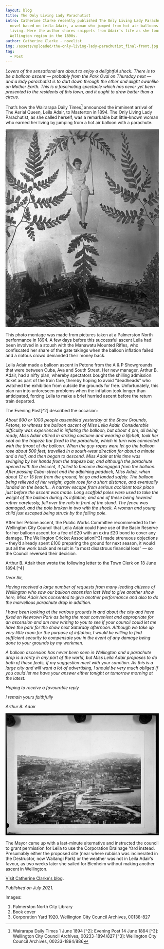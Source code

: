 ```yaml
---
layout: blog
title: The Only Living Lady Parachutist
intro: Catherine Clarke recently published The Only Living Lady Parachutist, a
  novel based on Leila Adair, a woman who jumped from hot air balloons for a
  living. Here the author shares snippets from Adair’s life as she toured in the
  Wellington region in the 1890s.
author: Catherine Clarke - novelist
img: /assets/uploaded/the-only-living-lady-parachutist_final-front.jpg
tag:
  - Post
---
```

*Lovers of the sensational are about to enjoy a delightful shock. There is to be a balloon ascent — probably from the Park Oval on Thursday next — and a lady parachutist is to dart down through the ether and alight swanlike on Mother Earth. This is a fascinating spectacle which has never yet been presented to the residents of this town, and it ought to draw better than a circus.*  

That’s how the Wairarapa Daily Times[^1] announced the imminent arrival of The Aerial Queen, Leila Adair, to Masterton in 1894. The Only Living Lady Parachutist, as she called herself, was a remarkable but little-known woman who earned her living by jumping from a hot air balloon with a parachute. 

![Black and white collage of woman on trapeze bar, with ferns and hot air balloon.](/assets/uploaded/leila-adair-2-.jpg "Montage of Adair in Palmerston North. Palmerston North City Library")

This photo montage  was made from pictures taken at a Palmerston North performance in 1894. A few days before this successful ascent Leila had been involved in a stoush with the Manawatu Mounted Rifles, who confiscated her share of the gate takings when the balloon inflation failed and a riotous crowd demanded their money back.  

Leila Adair made a balloon ascent in Petone from the A & P Showgrounds that were between Cuba, Ava and South Street. Her new manager, Arthur B. Adair, had a nifty plan, whereby spectators bought the shilling admission ticket as part of the train fare, thereby hoping to avoid “deadheads” who watched the exhibition from outside the grounds for free. Unfortunately, this plan ran into unforeseen problems when the inflation took longer than anticipated, forcing Leila to make a brief hurried ascent before the return train departed.

The Evening Post[^2] described the occasion:  

*About 800 or 1000 people assembled yesterday at the Show Grounds, Petone, to witness the balloon ascent of Miss Leila Adair. Considerable difficulty was experienced in inflating the balloon, but about 4 pm, all being ready, Miss Adair attired in striking costume and wearing a lifebelt, took her seat on the trapeze bar fixed to the parachute, which in turn was connected with the throat of the balloon. When the guy-ropes were let go the balloon rose about 500 feet, travelled in a south-west direction for about a minute and a half, and then began to descend. Miss Adair at this time was swinging by her hands from the trapeze bar, and although the parachute opened with the descent, it failed to become disengaged from the balloon. After passing Cuba-street and the adjoining paddock, Miss Adair, when about 12 or 15 feet from the ground, let go and landed safely. The balloon being relieved of her weight, again rose for a short distance, and eventually landed on the beach... A narrow escape from serious accident took place just before the ascent was made. Long scaffold poles were used to take the weight of the balloon during its inflation, and one of these being lowered rather carelessly, fell over the rails in front of the stand. The fence was damaged, and the polo broken in two with the shock. A woman and young child just escaped being struck by the falling pole.*

After her Petone ascent, the Public Works Committee recommended to the Wellington City Council that Leila Adair could have use of the Basin Reserve for her balloon ascent for a fee of £20 with an extra £20 bond to cover any damage. The Wellington Cricket Association[^3] made strenuous objections – they’d already spent £100 preparing the ground for next season, it would put all the work back and result in “a most disastrous financial loss” — so the Council reversed their decision. 

Arthur B. Adair then wrote the following letter to the Town Clerk on 18 June 1894.[^4]

*Dear Sir,* 

*Having received a large number of requests from many leading citizens of Wellington who saw our balloon ascension last Wed to give another show here, Miss Adair has consented to give another performance and also to do the marvellous parachute drop in addition.*

*I have been looking at the various grounds in and about the city and have fixed on Newtown Park as being the most convenient and appropriate for an ascension and am now writing to you to see if your council could let me have the park for the show next Saturday afternoon. Although we take up very little room for the purpose of inflation, I would be willing to find sufficient security to compensate you in the event of any damage being done to your grounds by my workmen.*

*A balloon ascension has never been seen in Wellington and a parachute drop is a rarity in any part of the world, but Miss Leila Adair proposes to do both of these feats, if my suggestion meet with your sanction. As this is a large city and will want a lot of advertising, I should be very much obliged if you could let me have your answer either tonight or tomorrow morning at the latest.*

*Hoping to receive a favourable reply* 

*I remain yours faithfully* 

*Arthur B. Adair*

![Black and white aerial shot of Wellington in 1920.](/assets/uploaded/corporation-yards.jpg "Corporation Yard 1920. Wellington City Council Archives, 00138-827")

The Mayor came up with a last-minute alternative and instructed the council to grant permission for Leila to use the Corporation Drainage Yard instead. Presumably either the proposed site (near where rubbish was incinerated in the Destructor, now Waitangi Park) or the weather was not in Leila Adair’s favour, as two weeks later she sailed for Blenheim without making another ascent in Wellington.

[Visit Catherine Clarke's blog](www.catherineclarkeauthor.com).

*Published on  July 2021.*

Images: 

1. Palmerston North City Library
2. Book cover
3. Corporation Yard 1920. Wellington City Council Archives, 00138-827

[^1]: Wairarapa Daily Times 1 June 1894 [^2]: Evening Post 14 June 1894 [^3]: Wellington City Council Archives, 00233-1894/827 [^3]: Wellington City Council Archives, 00233-1894/886
